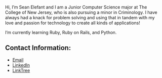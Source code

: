   Hi, I’m Sean Elefant and I am a Junior Computer Science major at The College of New Jersey, who is also pursuing a minor in Criminology.
      I have always had a knack for problem solving and using that in tandem with my love and passion for technology to create all kinds of applications!
      
 I’m currently learning Ruby, Ruby on Rails, and Python.
 
 ## Contact Information:
 * [Email](seantelefant@gmail.com)
 * [LinkedIn](https://www.linkedin.com/in/seanelefant/)
 * [LinkTree](https://linktr.ee/seanelefant)
